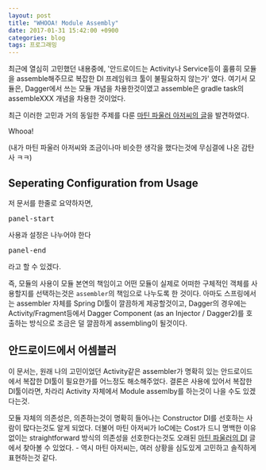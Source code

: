 ```yaml
---
layout: post
title: "WHOOA! Module Assembly"
date: 2017-01-31 15:42:00 +0900
categories: blog
tags: 프로그래밍
---
```


최근에 열심히 고민했던 내용중에, '안드로이드는 Activity나 Service등이 훌륭히 모듈을 assemble해주므로 복잡한 DI 프레임워크 툴이 불필요하지 않는가' 였다. 여기서 모듈은, Dagger에서 쓰는 모듈 개념을 차용한것이였고 assemble은 gradle task의 assembleXXX 개념을 차용한 것이었다.

최근 이러한 고민과 거의 동일한 주제를 다룬 [마틴 파울러 아저씨의 글](https://www.martinfowler.com/ieeeSoftware/moduleAssembly.pdf)을 발견하였다.

Whooa!

(내가 마틴 파울러 아저씨와 조금이나마 비슷한 생각을 했다는것에 무심결에 나온 감탄사 ㅋㅋ)

Seperating Configuration from Usage
------------------------------------

저 문서를 한줄로 요약하자면,

<pre>panel-start</pre>
사용과 설정은 나누어야 한다
<pre>panel-end</pre>

라고 할 수 있겠다.

즉, 모듈의 사용이 모듈 본연의 책임이고 어떤 모듈이 실제로 어떠한 구체적인 객체를 사용할지를 선택하는것은 `assembler`의 책임으로 나누도록 한 것이다. 아마도 스프링에서는 assembler 자체를 Spring DI툴이 깔끔하게 제공할것이고, Dagger의 경우에는 Activity/Fragment등에서 Dagger Component (as an Injector / Dagger2)를 호출하는 방식으로 조금은 덜 깔끔하게 assembling이 될것이다.

안드로이드에서 어셈블러
-----------------

이 문서는, 원래 나의 고민이었던 Activity같은 assembler가 명확히 있는 안드로이드에서 복잡한 DI툴이 필요한가를 어느정도 해소해주었다. 결론은 사용에 있어서 복잡한 DI툴이라면, 차라리 Activity 자체에서 Module assemlby를 하는것이 나을 수도 있겠다는것.

모듈 자체의 의존성은, 의존하는것이 명확히 들어나는 Constructor DI를 선호하는 사람이 많다는것도 알게 되었다. 더불어 마틴 아저씨가 IoC에는 Cost가 드니 명백한 이유 없이는 straightforward 방식의 의존성을 선호한다는것도 오래된 [마틴 파울러의 DI](https://martinfowler.com/articles/injection.html) 글에서 찾아볼 수 있었다. - 역시 마틴 아저씨는, 여러 상황을 심도있게 고민하고 솔직하게 표현하는것 같다.

